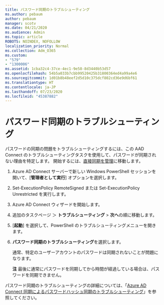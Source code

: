 ```yaml
---
title: パスワード同期のトラブルシューティング
ms.author: pebaum
author: pebaum
manager: scotv
ms.date: 04/21/2020
ms.audience: Admin
ms.topic: article
ROBOTS: NOINDEX, NOFOLLOW
localization_priority: Normal
ms.collection: Adm_O365
ms.custom:
- "579"
- "1300006"
ms.assetid: 1cba32c4-37ce-4ec1-9e58-8d3440b53d57
ms.openlocfilehash: 54b5a033b7cbb99520425b31800364ed4a99a4e6
ms.sourcegitcommit: 1d01b8b48eef2d5d10c375dcf802cd36e9d6bf61
ms.translationtype: HT
ms.contentlocale: ja-JP
ms.lasthandoff: 07/23/2020
ms.locfileid: "45387882"
---
```

# <a name="troubleshoot-password-synchronization"></a>パスワード同期のトラブルシューティング

パスワードの同期の問題をトラブルシューティングするには、この AAD Connect のトラブルシューティングタスクを使用して、パスワードが同期されない理由を特定します。 開始するには、[直接同期を管理](https://admin.microsoft.com/AdminPortal/Home#/dirsyncmanagement)に移動します。  

1. Azure AD Connect サーバーで新しい Windows PowerShell セッションを開いて、[**管理者として実行**] オプションを選択します。

2. Set-ExecutionPolicy RemoteSigned または Set-ExecutionPolicy Unrestricted を実行します。

3. Azure AD Connect ウィザードを開始します。

4. 追加のタスクページ ＞ **トラブルシューティング** > **次へ**の順に移動します。

5. [**起動**] を選択して、PowerShell のトラブルシューティングメニューを開きます。

6. **パスワード同期のトラブルシューティング**を選択します。

    通常、特定のユーザーアカウントのパスワードは同期されないことが問題になります。

    **注** 最後に通常にパスワードを同期してから時間が経過している場合は、パスワードを同期できません。

パスワード同期のトラブルシューティングの詳細については、「[Azure AD Connect 同期によるパスワードハッシュ同期のトラブルシューティング](https://docs.microsoft.com/azure/active-directory/hybrid/tshoot-connect-password-hash-synchronization)」を参照してください。